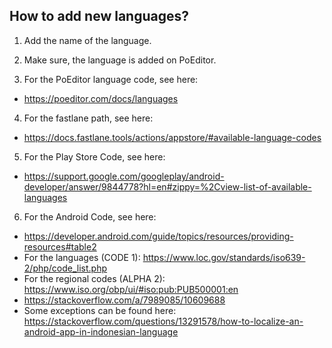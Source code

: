 ## How to add new languages?

1. Add the name of the language.

2. Make sure, the language is added on PoEditor.

3. For the PoEditor language code, see here:
- https://poeditor.com/docs/languages

4. For the fastlane path, see here:
- https://docs.fastlane.tools/actions/appstore/#available-language-codes

5. For the Play Store Code, see here:
- https://support.google.com/googleplay/android-developer/answer/9844778?hl=en#zippy=%2Cview-list-of-available-languages

6. For the Android Code, see here:
- https://developer.android.com/guide/topics/resources/providing-resources#table2
- For the languages (CODE 1): https://www.loc.gov/standards/iso639-2/php/code_list.php
- For the regional codes (ALPHA 2): https://www.iso.org/obp/ui/#iso:pub:PUB500001:en
- https://stackoverflow.com/a/7989085/10609688
- Some exceptions can be found here: https://stackoverflow.com/questions/13291578/how-to-localize-an-android-app-in-indonesian-language